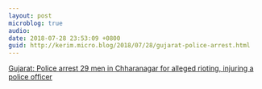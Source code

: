 ```yaml
---
layout: post
microblog: true
audio: 
date: 2018-07-28 23:53:09 +0800
guid: http://kerim.micro.blog/2018/07/28/gujarat-police-arrest.html
---
```

[Gujarat: Police arrest 29 men in Chharanagar for alleged rioting, injuring a police officer](https://scroll.in/latest/888232/gujarat-ahmedabad-police-arrest-29-men-for-allegedly-rioting-injuring-a-police-officer)
